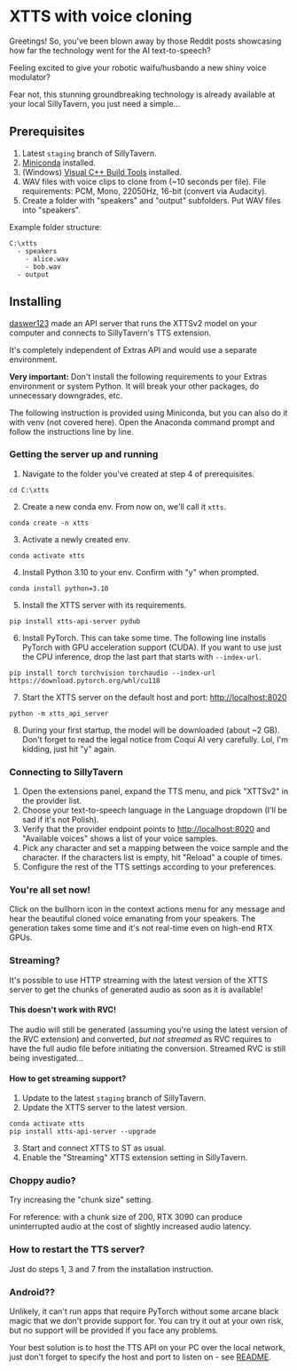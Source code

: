 # XTTS with voice cloning

Greetings! So, you've been blown away by those Reddit posts showcasing how far the technology went for the AI text-to-speech?

Feeling excited to give your robotic waifu/husbando a new shiny voice modulator?

Fear not, this stunning groundbreaking technology is already available at your local SillyTavern, you just need a simple...

## Prerequisites

1. Latest `staging` branch of SillyTavern.
2. [Miniconda](https://docs.conda.io/projects/miniconda/en/latest/miniconda-install.html) installed.
3. (Windows) [Visual C++ Build Tools](https://visualstudio.microsoft.com/visual-cpp-build-tools/) installed.
4. WAV files with voice clips to clone from (~10 seconds per file). File requirements: PCM, Mono, 22050Hz, 16-bit (convert via Audacity).
5. Create a folder with "speakers" and "output" subfolders. Put WAV files into "speakers".

Example folder structure:
```
C:\xtts
  - speakers
    - alice.wav
    - bob.wav
  - output
```

## Installing 

[daswer123](https://github.com/daswer123) made an API server that runs the XTTSv2 model on your computer and connects to SillyTavern's TTS extension.

It's completely independent of Extras API and would use a separate environment.

**Very important:** Don't install the following requirements to your Extras environment or system Python.
It will break your other packages, do unnecessary downgrades, etc.

The following instruction is provided using Miniconda, but you can also do it with venv (not covered here).
Open the Anaconda command prompt and follow the instructions line by line.

### Getting the server up and running

1. Navigate to the folder you've created at step 4 of prerequisites.
```
cd C:\xtts
```
2. Create a new conda env. From now on, we'll call it `xtts`.
```
conda create -n xtts
```
3. Activate a newly created env.
```
conda activate xtts
```
4. Install Python 3.10 to your env. Confirm with "y" when prompted.
```
conda install python=3.10
```
5. Install the XTTS server with its requirements.
```
pip install xtts-api-server pydub
```
6. Install PyTorch. This can take some time. The following line installs PyTorch with GPU acceleration support (CUDA).
If you want to use just the CPU inference, drop the last part that starts with `--index-url`.
```
pip install torch torchvision torchaudio --index-url https://download.pytorch.org/whl/cu118
```
7. Start the XTTS server on the default host and port: <http://localhost:8020>
```
python -m xtts_api_server
```
8. During your first startup, the model will be downloaded (about ~2 GB).
Don't forget to read the legal notice from Coqui AI very carefully. Lol, I'm kidding, just hit "y" again.

### Connecting to SillyTavern

1. Open the extensions panel, expand the TTS menu, and pick "XTTSv2" in the provider list.
2. Choose your text-to-speech language in the Language dropdown (I'll be sad if it's not Polish).
3. Verify that the provider endpoint points to <http://localhost:8020> and "Available voices" shows a list of your voice samples.
4. Pick any character and set a mapping between the voice sample and the character.
If the characters list is empty, hit "Reload" a couple of times.
5. Configure the rest of the TTS settings according to your preferences.

### You're all set now!

Click on the bullhorn icon in the context actions menu for any message and hear the beautiful cloned voice emanating
from your speakers. The generation takes some time and it's not real-time even on high-end RTX GPUs.

### Streaming?

It's possible to use HTTP streaming with the latest version of the XTTS server to get the chunks of generated audio as soon as it is available!

#### This doesn't work with RVC!

The audio will still be generated (assuming you're using the latest version of the RVC extension) and converted, *but not streamed* as RVC requires to have the full audio file before initiating the conversion. Streamed RVC is still being investigated...

#### How to get streaming support?

1. Update to the latest `staging` branch of SillyTavern.
2. Update the XTTS server to the latest version.
```
conda activate xtts
pip install xtts-api-server --upgrade
```
3. Start and connect XTTS to ST as usual.
4. Enable the "Streaming" XTTS extension setting in SillyTavern.

### Choppy audio?

Try increasing the "chunk size" setting.

For reference: with a chunk size of 200, RTX 3090 can produce uninterrupted audio at the cost of slightly increased audio latency.

### How to restart the TTS server?

Just do steps 1, 3 and 7 from the installation instruction.

### Android??

Unlikely, it can't run apps that require PyTorch without some arcane black magic that we don't provide support for. You can try it out at your own risk, but no support will be provided if you face any problems.

Your best solution is to host the TTS API on your PC over the local network, just don't forget to specify the host and port to listen on - see [README](https://github.com/daswer123/xtts-api-server/blob/main/README.md).
